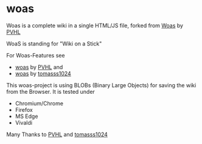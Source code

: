 # woas

Woas is a complete wiki in a single HTML/JS file, forked from [Woas](https://sourceforge.net/projects/woas/) by [PVHL](https://sourceforge.net/u/pvhl/) 

WoaS is standing for "Wiki on a Stick"

For Woas-Features see 

* [woas](https://sourceforge.net/projects/woas/) by [PVHL](https://sourceforge.net/u/pvhl/) and
* [woas](https://github.com/tomasss1024/woas) by [tomasss1024](https://github.com/tomasss1024)

This woas-project is using BLOBs (Binary Large Objects) for saving the wiki from the Browser. It is tested under

* Chromium/Chrome
* Firefox
* MS Edge
* Vivaldi
    
Many Thanks to [PVHL](https://sourceforge.net/u/pvhl/) and [tomasss1024](https://github.com/tomasss1024)
